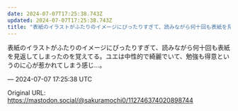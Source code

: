 ```yaml
---
date: 2024-07-07T17:25:38.743Z
updated: 2024-07-07T17:25:38.743Z
title: "表紙のイラストがふたりのイメージにぴったりすぎて、読みながら何十回も表紙を見返し[...]"
---
```


<p>表紙のイラストがふたりのイメージにぴったりすぎて、読みながら何十回も表紙を見返してしまったのを覚えてる。ユエは中性的で綺麗でいて、勉強も得意というのに心が惹かれてしまう感じ…。</p>

&mdash; 2024-07-07 17:25:38 UTC

Original URL: https://mastodon.social/@sakuramochi0/112746374020898744
